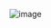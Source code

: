 
![image](https://github.com/ithinksodigital/radipawelec.github.io/assets/20691432/64ee93e7-e4cc-43eb-9b85-fbab2dbb4dc3)
